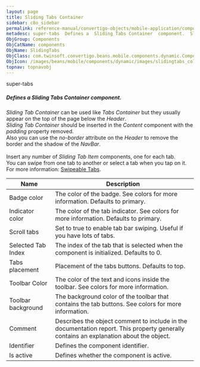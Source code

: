 ```yaml
---
layout: page
title: Sliding Tabs Container
sidebar: c8o_sidebar
permalink: reference-manual/convertigo-objects/mobile-application/components/components/sliding-tab-container/
metadesc: super-tabs  Defines a  Sliding Tabs Container  component.  Sliding Tab Container  can be used like  Tabs Container  but they usually appear on the top
ObjGroup: Components
ObjCatName: components
ObjName: SlidingTabs
ObjClass: com.twinsoft.convertigo.beans.mobile.components.dynamic.ComponentManager$1
ObjIcon: /images/beans/mobile/components/dynamic/images/slidingtabs_color_32x32.png
topnav: topnavobj
---
```

super-tabs<br/>

##### Defines a <i>Sliding Tabs Container</i> component.<br/>
<i>Sliding Tab Container</i> can be used like <i>Tabs Container</i> but they usually appear on the top of the page below the <i>Header</i>.<br/>
<i>Sliding Tab Container</i> should be inserted in the <i>Content</i> component with the <i>padding</i> property removed.<br/>
Also you can use the <i>no-border</i> attribute on the <i>Header</i> to remove the border and the shadow of the <i>NavBar</i>.<br/>
<br/>
Insert any number of <i>Sliding Tab Item</i> components, one for each tab.<br/>
You can swipe from one tab to another or select a tab when you tap on it.<br/>
 For more information: <a href='https://github.com/zyra/ionic2-super-tabs' target='_blank'>Swipeable Tabs</a>.

Name | Description 
--- | ---
Badge color | The color of the badge. See colors for more information. Defaults to primary.
Indicator color | The color of the tab indicator. See colors for more information. Defaults to primary.
Scroll tabs | Set to true to enable tab bar swiping. Useful if you have lots of tabs.
Selected Tab Index | The index of the tab that is selected when the component is initialized. Defaults to 0.
Tabs placement | Placement of the tabs buttons. Defaults to top.
Toolbar Color | The color of the text and icons inside the toolbar. See colors for more information.
Toolbar background | The background color of the toolbar that contains the tab buttons. See colors for more information.
Comment | Describes the object comment to include in the documentation report.  This property generally contains an explanation about the object. 
Identifier | Defines the component identifier.  
Is active | Defines whether the component is active. 

